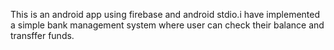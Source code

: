 This is an android app using firebase and android stdio.i have implemented a simple bank management system where user can check their balance and transffer funds.
